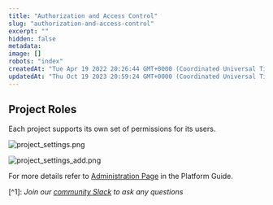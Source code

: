 ```yaml
---
title: "Authorization and Access Control"
slug: "authorization-and-access-control"
excerpt: ""
hidden: false
metadata: 
image: []
robots: "index"
createdAt: "Tue Apr 19 2022 20:26:44 GMT+0000 (Coordinated Universal Time)"
updatedAt: "Thu Oct 19 2023 20:59:24 GMT+0000 (Coordinated Universal Time)"
---
```

## Project Roles

Each project supports its own set of permissions for its users.

![](https://files.readme.io/caf2bc9-project_settings.png "project_settings.png")

![](https://files.readme.io/97b71c4-project_settings_add.png "project_settings_add.png")

For more details refer to [Administration Page](doc:administration-platform) in the Platform Guide.

[^1]\: _Join our [community Slack](https://www.fiddler.ai/slackinvite) to ask any questions_
